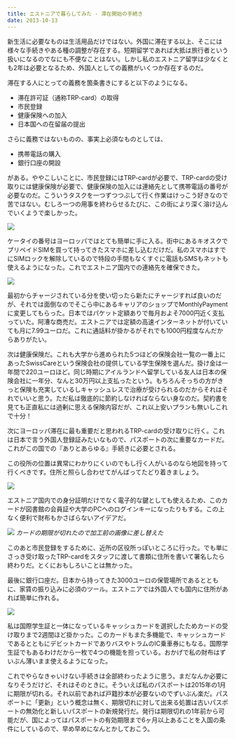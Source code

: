 ```yaml
---
title: エストニアで暮らしてみた - 滞在開始の手続き
date: 2013-10-13
---
```


新生活に必要なものは生活用品だけではない。外国に滞在する以上、そこには様々な手続きやある種の調整が存在する。短期留学であれば大抵は旅行者という扱いになるのでなにも不便なことはない。しかし私のエストニア留学は少なくとも2年は必要となるため、外国人としての義務がいくつか存在するのだ。

滞在する人にとっての義務を箇条書きにすると以下のようになる。

- 滞在許可証（通称TRP-card）の取得
- 市民登録
- 健康保険への加入
- 日本国への在留届の提出

さらに義務ではないものの、事実上必須なものとしては、

- 携帯電話の購入
- 銀行口座の開設

がある。ややこしいことに、市民登録にはTRP-cardが必要で、TRP-cardの受け取りには健康保険が必要で、健康保険の加入には連絡先として携帯電話の番号が必要なのだ。こういうタスクを一つずつつぶして行く作業はけっこう好きなので苦ではない。むしろ一つの用事を終わらせるたびに、この街により深く溶け込んでいくようで楽しかった。

![](https://photos.smugmug.com/photos/i-3S3pjt7/0/b1303f2f/X3/i-3S3pjt7-X3.jpg)

ケータイの番号はヨーロッパではとても簡単に手に入る。街中にあるキオスクでプリペイドSIMを買って持ってきたスマホに差し込むだけだ。私のスマホはすでにSIMロックを解除しているので特段の手間もなくすぐに電話もSMSもネットも使えるようになった。これでエストニア国内での連絡先を確保できた。

![](https://photos.smugmug.com/photos/i-DMg2N3X/0/64703fdb/X3/i-DMg2N3X-X3.jpg)

最初からチャージされている分を使い切ったら新たにチャージすれば良いのだが、それでは面倒なのでそこら中にあるキャリアのショップでMonthlyPaymentに変更してもらった。日本ではパケット定額ありで毎月およそ7000円近く支払っていた。阿漕な商売だ。エストニアでは定額の高速インターネットが付いていても月に7.99ユーロだ。これに通話料が掛かるがそれでも1000円程度なんだからありがたい。

次は健康保険だ。これも大学から進められた5つほどの保険会社一覧の一番上にあったSwissCareという保険会社の提供している学生保険を選んだ。掛け金は一年間で220ユーロほど。同じ時期にアイルランドへ留学している友人は日本の保険会社に一年分、なんと30万円以上支払ったという。もちろんそっちの方がきっと保険も充実しているしキャッシュレスで治療が受けられるのだからそれはそれでいいと思う。ただ私は徹底的に節約しなければならない身なのだ。契約書を見ても正直私には過剰に思える保険内容だが、これ以上安いプランも無いしこれで十分！

次にヨーロッパ滞在に最も重要だと思われるTRP-cardの受け取りに行く。これは日本で言う外国人登録証みたいなもので、パスポートの次に重要なカードだ。これがこの国での『ありとあらゆる』手続きに必要とされる。

この役所の位置は異常にわかりにくいのでもし行く人がいるのなら地図を持って行くべきです。住所と照らし合わせてがんばってたどり着きましょう。

![](https://photos.smugmug.com/photos/i-M3wTnSn/0/acc5ac23/X3/i-M3wTnSn-X3.jpg)

エストニア国内での身分証明だけでなく電子的な鍵としても使えるため、このカードが図書館の会員証や大学のPCへのログインキーになったりもする。この上なく便利で財布もかさばらないアイデアだ。

![](https://photos.smugmug.com/photos/i-63q7dhs/0/0ef4f283/X3/i-63q7dhs-X3.jpg)
*カードの期限が切れたので加工前の画像に差し替えた*

このあと市民登録をするために、近所の区役所っぽいところに行った。でも単にさっき受け取ったTRP-cardをスタッフに渡して書類に住所を書いて署名したら終わりだ。とくにおもしろいことは無かった。

最後に銀行口座だ。日本から持ってきた3000ユーロの保管場所であるとともに、家賃の振り込みに必須のツール。エストニアでは外国人でも国内に住所があれば簡単に作れる。

![](https://photos.xar.sh/10876643296_e3bc1de47b_b_d.jpg)

私は国際学生証と一体になっているキャッシュカードを選択したためカードの受け取りまで2週間ほど掛かった。このカードもまた多機能で、キャッシュカードであるとともにデビットカードでありバスやトラムのIC乗車券にもなる。国際学生証でもあるわけだから一枚で4つの機能を担っている。おかげで私の財布はずいぶん薄いまま使えるようになった。

これでやらなきゃいけない手続きは全部終わったように思う。まだなんか必要になりそうだけど、それはそのときに。そういえば私のパスポートは2015年の1月に期限が切れる。それ以前であれば戸籍抄本が必要ないのでずいぶん楽だ。パスポートに「更新」という概念は無く、期限切れに対して出来る処置は古いパスポートの無効化と新しいパスポートの新規発行だ。発行は期限切れの1年前から可能だが、国によってはパスポートの有効期限まで6ヶ月以上あることを入国の条件にしているので、早め早めになんとかしておこう。
